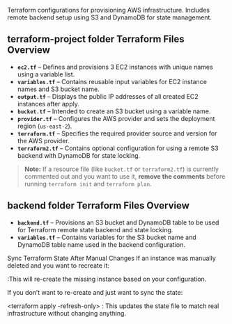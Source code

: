 Terraform configurations for provisioning AWS infrastructure. Includes remote backend setup using S3 and DynamoDB for state management.

## terraform-project folder Terraform Files Overview

- **`ec2.tf`** – Defines and provisions 3 EC2 instances with unique names using a variable list.
- **`variables.tf`** – Contains reusable input variables for EC2 instance names and S3 bucket name.
- **`output.tf`** – Displays the public IP addresses of all created EC2 instances after apply.
- **`bucket.tf`** – Intended to create an S3 bucket using a variable name.
- **`provider.tf`** – Configures the AWS provider and sets the deployment region (`us-east-2`).
- **`terraform.tf`** – Specifies the required provider source and version for the AWS provider.
- **`terraform2.tf`** – Contains optional configuration for using a remote S3 backend with DynamoDB for state locking.

> **Note:** If a resource file (like `bucket.tf` or `terraform2.tf`) is currently commented out and you want to use it, **remove the comments** before running `terraform init` and `terraform plan`.


## backend folder Terraform Files Overview

- **`backend.tf`** – Provisions an S3 bucket and DynamoDB table to be used for Terraform remote state backend and state locking.
- **`variables.tf`** – Contains variables for the S3 bucket name and DynamoDB table name used in the backend configuration.


Sync Terraform State After Manual Changes
If an instance was manually deleted and you want to recreate it:

<terraform apply> :This will re-create the missing instance based on your configuration.

If you don’t want to re-create and just want to sync the state:

<terraform apply -refresh-only> : This updates the state file to match real infrastructure without changing anything.
